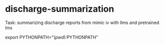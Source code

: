 # discharge-summarization
Task: summarizing discharge reports from mimic iv with llms and pretrained lms


export PYTHONPATH="$(pwd):$PYTHONPATH"